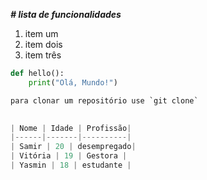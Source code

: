 **_# lista de funcionalidades_**

1. item um
2. item dois
3. item três

```python
def hello():
    print("Olá, Mundo!")

para clonar um repositório use `git clone` 

 
| Nome | Idade | Profissão|
|------|-------|----------|
| Samir | 20 | desempregado|
| Vitória | 19 | Gestora |
| Yasmin | 18 | estudante |
